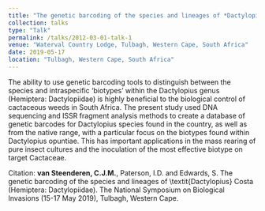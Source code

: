 ```yaml
---
title: "The genetic barcoding of the species and lineages of *Dactylopius Costa* (Hemiptera: Dactylopiidae)"
collection: talks
type: "Talk"
permalink: /talks/2012-03-01-talk-1
venue: "Waterval Country Lodge, Tulbagh, Western Cape, South Africa"
date: 2019-05-17
location: "Tulbagh, Western Cape, South Africa"
---
```


The ability to use genetic barcoding tools to distinguish between the species and intraspecific ‘biotypes’ within the Dactylopius genus (Hemiptera: Dactylopiidae) is highly beneficial to the biological control of cactaceous weeds in South Africa. The present study used DNA sequencing and ISSR fragment analysis methods to create a database of genetic barcodes for Dactylopius species found in the country, as well as from the native range, with a particular focus on the biotypes found within Dactylopius opuntiae. This has important applications in the mass rearing of pure insect cultures and the inoculation of the most effective biotype on target Cactaceae.

Citation: **van Steenderen, C.J.M.**, Paterson, I.D. and Edwards, S. The genetic barcoding of the species and lineages of \textit{Dactylopius} Costa (Hemiptera: Dactylopiidae). The National Symposium on Biological Invasions (15-17 May 2019), Tulbagh, Western Cape. 
